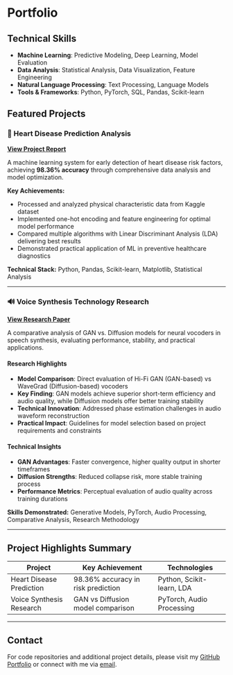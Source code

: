 # Portfolio

## Technical Skills
- **Machine Learning**: Predictive Modeling, Deep Learning, Model Evaluation
- **Data Analysis**: Statistical Analysis, Data Visualization, Feature Engineering  
- **Natural Language Processing**: Text Processing, Language Models
- **Tools & Frameworks**: Python, PyTorch, SQL, Pandas, Scikit-learn

## Featured Projects

### 🏥 Heart Disease Prediction Analysis
[**View Project Report**](Heart%20Attack%20Analysis%20and%20Prediction.pdf)

A machine learning system for early detection of heart disease risk factors, achieving **98.36% accuracy** through comprehensive data analysis and model optimization.

**Key Achievements:**
- Processed and analyzed physical characteristic data from Kaggle dataset
- Implemented one-hot encoding and feature engineering for optimal model performance
- Compared multiple algorithms with Linear Discriminant Analysis (LDA) delivering best results
- Demonstrated practical application of ML in preventive healthcare diagnostics

**Technical Stack:** Python, Pandas, Scikit-learn, Matplotlib, Statistical Analysis

---

### 🔊 Voice Synthesis Technology Research  
[**View Research Paper**](https://github.com/Edith218/Portfolio/blob/main/Comparison%20of%20the%20Performance%20of%20GAN%20and%20Diffusion%20Models%20in%20the%20Vocoder%20Field_Main%20Content.pdf)

A comparative analysis of GAN vs. Diffusion models for neural vocoders in speech synthesis, evaluating performance, stability, and practical applications.

#### Research Highlights
- **Model Comparison**: Direct evaluation of Hi-Fi GAN (GAN-based) vs WaveGrad (Diffusion-based) vocoders
- **Key Finding**: GAN models achieve superior short-term efficiency and audio quality, while Diffusion models offer better training stability
- **Technical Innovation**: Addressed phase estimation challenges in audio waveform reconstruction
- **Practical Impact**: Guidelines for model selection based on project requirements and constraints

#### Technical Insights
- **GAN Advantages**: Faster convergence, higher quality output in shorter timeframes
- **Diffusion Strengths**: Reduced collapse risk, more stable training process
- **Performance Metrics**: Perceptual evaluation of audio quality across training durations

**Skills Demonstrated:** Generative Models, PyTorch, Audio Processing, Comparative Analysis, Research Methodology

---

## Project Highlights Summary

| Project | Key Achievement | Technologies |
|---------|-----------------|--------------|
| Heart Disease Prediction | 98.36% accuracy in risk prediction | Python, Scikit-learn, LDA |
| Voice Synthesis Research | GAN vs Diffusion model comparison | PyTorch, Audio Processing |

---

## Contact
For code repositories and additional project details, please visit my [GitHub Portfolio](https://github.com/Edith218/Portfolio) or connect with me via <a href="mailto:xuebingxin11@gmail.com">email</a>.

